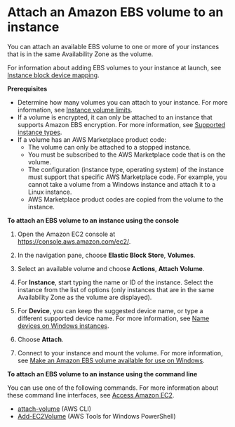# Attach an Amazon EBS volume to an instance<a name="ebs-attaching-volume"></a>

You can attach an available EBS volume to one or more of your instances that is in the same Availability Zone as the volume\.

For information about adding EBS volumes to your instance at launch, see [Instance block device mapping](block-device-mapping-concepts.md#instance-block-device-mapping)\.

**Prerequisites**
+ Determine how many volumes you can attach to your instance\. For more information, see [Instance volume limits](volume_limits.md)\.
+ If a volume is encrypted, it can only be attached to an instance that supports Amazon EBS encryption\. For more information, see [Supported instance types](EBSEncryption.md#EBSEncryption_supported_instances)\.
+ If a volume has an AWS Marketplace product code:
  + The volume can only be attached to a stopped instance\.
  + You must be subscribed to the AWS Marketplace code that is on the volume\.
  + The configuration \(instance type, operating system\) of the instance must support that specific AWS Marketplace code\. For example, you cannot take a volume from a Windows instance and attach it to a Linux instance\.
  + AWS Marketplace product codes are copied from the volume to the instance\.

**To attach an EBS volume to an instance using the console**

1. Open the Amazon EC2 console at [https://console\.aws\.amazon\.com/ec2/](https://console.aws.amazon.com/ec2/)\.

1. In the navigation pane, choose **Elastic Block Store**, **Volumes**\.

1. Select an available volume and choose **Actions**, **Attach Volume**\.

1. For **Instance**, start typing the name or ID of the instance\. Select the instance from the list of options \(only instances that are in the same Availability Zone as the volume are displayed\)\.

1. For **Device**, you can keep the suggested device name, or type a different supported device name\. For more information, see [Name devices on Windows instances](device_naming.md)\.

1. Choose **Attach**\.

1. Connect to your instance and mount the volume\. For more information, see [Make an Amazon EBS volume available for use on Windows](ebs-using-volumes.md)\.

**To attach an EBS volume to an instance using the command line**

You can use one of the following commands\. For more information about these command line interfaces, see [Access Amazon EC2](concepts.md#access-ec2)\.
+ [attach\-volume](https://docs.aws.amazon.com/cli/latest/reference/ec2/attach-volume.html) \(AWS CLI\)
+ [Add\-EC2Volume](https://docs.aws.amazon.com/powershell/latest/reference/items/Add-EC2Volume.html) \(AWS Tools for Windows PowerShell\)